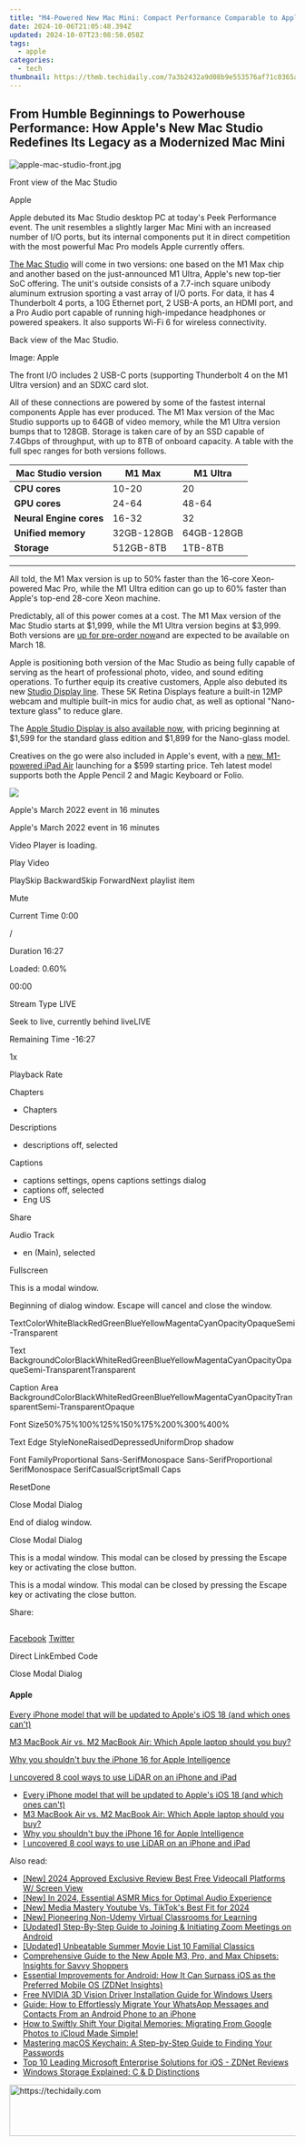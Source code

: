 ```yaml
---
title: "M4-Powered New Mac Mini: Compact Performance Comparable to Apple TV, Detailed Review by ZDNet"
date: 2024-10-06T21:05:48.394Z
updated: 2024-10-07T23:08:50.058Z
tags:
  - apple
categories:
  - tech
thumbnail: https://thmb.techidaily.com/7a3b2432a9d08b9e553576af71c0365aa49f025a4ccec0f85070f5a5f457c917.jpg
---
```


## From Humble Beginnings to Powerhouse Performance: How Apple's New Mac Studio Redefines Its Legacy as a Modernized Mac Mini

![apple-mac-studio-front.jpg](https://www.zdnet.com/a/img/resize/69902e160a5b628024ab9f42eda78a1c3d59d893/2022/03/08/d57c51f8-7fcf-4846-b8b9-c0ed9eb16272/apple-mac-studio-front.jpg?auto=webp&width=1280)

Front view of the Mac Studio

Apple

Apple debuted its Mac Studio desktop PC at today's Peek Performance event. The unit resembles a slightly larger Mac Mini with an increased number of I/O ports, but its internal components put it in direct competition with the most powerful Mac Pro models Apple currently offers. 

[The Mac Studio](https://www.apple.com/mac-studio/) will come in two versions: one based on the M1 Max chip and another based on the just-announced M1 Ultra, Apple's new top-tier SoC offering. The unit's outside consists of a 7.7-inch square unibody aluminum extrusion sporting a vast array of I/O ports. For data, it has 4 Thunderbolt 4 ports, a 10G Ethernet port, 2 USB-A ports, an HDMI port, and a Pro Audio port capable of running high-impedance headphones or powered speakers. It also supports Wi-Fi 6 for wireless connectivity. 

Back view of the Mac Studio.

Image: Apple

The front I/O includes 2 USB-C ports (supporting Thunderbolt 4 on the M1 Ultra version) and an SDXC card slot. 

All of these connections are powered by some of the fastest internal components Apple has ever produced. The M1 Max version of the Mac Studio supports up to 64GB of video memory, while the M1 Ultra version bumps that to 128GB. Storage is taken care of by an SSD capable of 7.4Gbps of throughput, with up to 8TB of onboard capacity. A table with the full spec ranges for both versions follows. 

| **Mac Studio version**  | **M1 Max** | **M1 Ultra** |
| ----------------------- | ---------- | ------------ |
| **CPU cores**           | 10-20      | 20           |
| **GPU cores**           | 24-64      | 48-64        |
| **Neural Engine cores** | 16-32      | 32           |
| **Unified memory**      | 32GB-128GB | 64GB-128GB   |
| **Storage**             | 512GB-8TB  | 1TB-8TB      |

---

All told, the M1 Max version is up to 50% faster than the 16-core Xeon-powered Mac Pro, while the M1 Ultra edition can go up to 60% faster than Apple's top-end 28-core Xeon machine. 

Predictably, all of this power comes at a cost. The M1 Max version of the Mac Studio starts at $1,999, while the M1 Ultra version begins at $3,999\. Both versions are [up for pre-order now](https://apple.sjv.io/c/159047/435031/7613?&sharedId=zdnet&u=https%3A%2F%2Fwww.apple.com%2Fshop%2Fbuy-mac%2Fmac-studio&subId1=zd-%5F%5FCOM%5FCLICK%5FID%5F%5F-dtp)and are expected to be available on March 18\. 

Apple is positioning both version of the Mac Studio as being fully capable of serving as the heart of professional photo, video, and sound editing operations. To further equip its creative customers, Apple also debuted its new [Studio Display line](https://www.apple.com/studio-display/). These 5K Retina Displays feature a built-in 12MP webcam and multiple built-in mics for audio chat, as well as optional "Nano-texture glass" to reduce glare. 

The [Apple Studio Display is also available now](https://apple.sjv.io/c/159047/435031/7613?&sharedId=zdnet&u=https%3A%2F%2Fwww.apple.com%2Fshop%2Fbuy-mac%2Fmac-studio-display&subId1=zd-%5F%5FCOM%5FCLICK%5FID%5F%5F-dtp), with pricing beginning at $1,599 for the standard glass edition and $1,899 for the Nano-glass model. 

Creatives on the go were also included in Apple's event, with a [new, M1-powered iPad Air](https://apple.sjv.io/c/159047/435031/7613?&sharedId=zdnet&u=https%3A%2F%2Fwww.apple.com%2Fshop%2Fbuy-ipad%2Fipad-air&subId1=zd-%5F%5FCOM%5FCLICK%5FID%5F%5F-dtp) launching for a $599 starting price. Teh latest model supports both the Apple Pencil 2 and Magic Keyboard or Folio. 

![](https://www.zdnet.com/a/img/resize/58dd21be6971a443a9ad9ca17b4438da1c7bdf37/2022/03/09/b93aa683-a089-4afe-9703-023886c026c3/20220308-supercut-apple.png?auto=webp&fit=cover&height=482&width=856)

Apple's March 2022 event in 16 minutes

Apple's March 2022 event in 16 minutes

Video Player is loading.

Play Video

PlaySkip BackwardSkip ForwardNext playlist item

Mute

Current Time 0:00

/

Duration 16:27

Loaded: 0.60%

00:00

Stream Type LIVE

Seek to live, currently behind liveLIVE

Remaining Time \-16:27

1x

Playback Rate

Chapters

* Chapters

Descriptions

* descriptions off, selected

Captions

* captions settings, opens captions settings dialog
* captions off, selected
* Eng US

Share

Audio Track

* en (Main), selected

Fullscreen

This is a modal window.

Beginning of dialog window. Escape will cancel and close the window.

TextColorWhiteBlackRedGreenBlueYellowMagentaCyanOpacityOpaqueSemi-Transparent

Text BackgroundColorBlackWhiteRedGreenBlueYellowMagentaCyanOpacityOpaqueSemi-TransparentTransparent

Caption Area BackgroundColorBlackWhiteRedGreenBlueYellowMagentaCyanOpacityTransparentSemi-TransparentOpaque

Font Size50%75%100%125%150%175%200%300%400%

Text Edge StyleNoneRaisedDepressedUniformDrop shadow

Font FamilyProportional Sans-SerifMonospace Sans-SerifProportional SerifMonospace SerifCasualScriptSmall Caps

ResetDone

Close Modal Dialog

End of dialog window.

Close Modal Dialog

This is a modal window. This modal can be closed by pressing the Escape key or activating the close button.

This is a modal window. This modal can be closed by pressing the Escape key or activating the close button.

Share: 

## 

[Facebook](https://www.facebook.com/sharer/sharer.php?u=https%3A%2F%2Fwww.zdnet.com%2Fvideo%2Fapples-march-2022-event-in-16-minutes%2F&title= "Facebook") [Twitter](https://twitter.com/intent/tweet?original%5Freferer=https%3A%2F%2Fabout.twitter.com%2Fresources%2Fbuttons&text=&tw%5Fp=tweetbutton&url=https%3A%2F%2Fwww.zdnet.com%2Fvideo%2Fapples-march-2022-event-in-16-minutes%2F "Twitter") 

Direct LinkEmbed Code

Close Modal Dialog

#### Apple

[Every iPhone model that will be updated to Apple's iOS 18 (and which ones can't)](https://www.zdnet.com/article/every-iphone-model-compatible-with-apples-ios-18-and-which-ones-arent/ "Every iPhone model that will be updated to Apple's iOS 18 (and which ones can't)")

[M3 MacBook Air vs. M2 MacBook Air: Which Apple laptop should you buy?](https://www.zdnet.com/article/m3-macbook-air-vs-m2-macbook-air/ "M3 MacBook Air vs. M2 MacBook Air: Which Apple laptop should you buy?")

[Why you shouldn't buy the iPhone 16 for Apple Intelligence](https://www.zdnet.com/article/why-you-shouldnt-buy-the-iphone-16-for-apple-intelligence/ "Why you shouldn't buy the iPhone 16 for Apple Intelligence")

[I uncovered 8 cool ways to use LiDAR on an iPhone and iPad](https://www.zdnet.com/article/i-uncovered-8-cool-ways-to-use-lidar-on-an-iphone-and-ipad/ "I uncovered 8 cool ways to use LiDAR on an iPhone and iPad")

* [Every iPhone model that will be updated to Apple's iOS 18 (and which ones can't)](https://www.zdnet.com/article/every-iphone-model-compatible-with-apples-ios-18-and-which-ones-arent/ "Every iPhone model that will be updated to Apple's iOS 18 (and which ones can't)")
* [M3 MacBook Air vs. M2 MacBook Air: Which Apple laptop should you buy?](https://www.zdnet.com/article/m3-macbook-air-vs-m2-macbook-air/ "M3 MacBook Air vs. M2 MacBook Air: Which Apple laptop should you buy?")
* [Why you shouldn't buy the iPhone 16 for Apple Intelligence](https://www.zdnet.com/article/why-you-shouldnt-buy-the-iphone-16-for-apple-intelligence/ "Why you shouldn't buy the iPhone 16 for Apple Intelligence")
* [I uncovered 8 cool ways to use LiDAR on an iPhone and iPad](https://www.zdnet.com/article/i-uncovered-8-cool-ways-to-use-lidar-on-an-iphone-and-ipad/ "I uncovered 8 cool ways to use LiDAR on an iPhone and iPad")

<ins class="adsbygoogle"
     style="display:block"
     data-ad-format="autorelaxed"
     data-ad-client="ca-pub-7571918770474297"
     data-ad-slot="1223367746"></ins>

<ins class="adsbygoogle"
     style="display:block"
     data-ad-client="ca-pub-7571918770474297"
     data-ad-slot="8358498916"
     data-ad-format="auto"
     data-full-width-responsive="true"></ins>

<span class="atpl-alsoreadstyle">Also read:</span>
<div><ul>
<li><a href="https://screen-sharing-recording.techidaily.com/new-2024-approved-exclusive-review-best-free-videocall-platforms-w-screen-view/"><u>[New] 2024 Approved Exclusive Review Best Free Videocall Platforms W/ Screen View</u></a></li>
<li><a href="https://facebook-video-footage.techidaily.com/new-in-2024-essential-asmr-mics-for-optimal-audio-experience/"><u>[New] In 2024, Essential ASMR Mics for Optimal Audio Experience</u></a></li>
<li><a href="https://youtube-sure.techidaily.com/edia-mastery-youtube-vs-tiktoks-best-fit-for-2024/"><u>[New] Media Mastery Youtube Vs. TikTok's Best Fit for 2024</u></a></li>
<li><a href="https://screen-capture.techidaily.com/new-pioneering-non-udemy-virtual-classrooms-for-learning/"><u>[New] Pioneering Non-Udemy Virtual Classrooms for Learning</u></a></li>
<li><a href="https://article-knowledge.techidaily.com/updated-step-by-step-guide-to-joining-and-initiating-zoom-meetings-on-android/"><u>[Updated] Step-By-Step Guide to Joining & Initiating Zoom Meetings on Android</u></a></li>
<li><a href="https://some-skills.techidaily.com/updated-unbeatable-summer-movie-list-10-familial-classics/"><u>[Updated] Unbeatable Summer Movie List 10 Familial Classics</u></a></li>
<li><a href="https://tech-recovery.techidaily.com/comprehensive-guide-to-the-new-apple-m3-pro-and-max-chipsets-insights-for-savvy-shoppers/"><u>Comprehensive Guide to the New Apple M3, Pro, and Max Chipsets: Insights for Savvy Shoppers</u></a></li>
<li><a href="https://tech-recovery.techidaily.com/essential-improvements-for-android-how-it-can-surpass-ios-as-the-preferred-mobile-os-zdnet-insights/"><u>Essential Improvements for Android: How It Can Surpass iOS as the Preferred Mobile OS (ZDNet Insights)</u></a></li>
<li><a href="https://driver-download.techidaily.com/free-nvidia-3d-vision-driver-installation-guide-for-windows-users/"><u>Free NVIDIA 3D Vision Driver Installation Guide for Windows Users</u></a></li>
<li><a href="https://tech-recovery.techidaily.com/guide-how-to-effortlessly-migrate-your-whatsapp-messages-and-contacts-from-an-android-phone-to-an-iphone/"><u>Guide: How to Effortlessly Migrate Your WhatsApp Messages and Contacts From an Android Phone to an iPhone</u></a></li>
<li><a href="https://tech-recovery.techidaily.com/how-to-swiftly-shift-your-digital-memories-migrating-from-google-photos-to-icloud-made-simple/"><u>How to Swiftly Shift Your Digital Memories: Migrating From Google Photos to iCloud Made Simple!</u></a></li>
<li><a href="https://tech-recovery.techidaily.com/mastering-macos-keychain-a-step-by-step-guide-to-finding-your-passwords/"><u>Mastering macOS Keychain: A Step-by-Step Guide to Finding Your Passwords</u></a></li>
<li><a href="https://tech-recovery.techidaily.com/top-10-leading-microsoft-enterprise-solutions-for-ios-zdnet-reviews/"><u>Top 10 Leading Microsoft Enterprise Solutions for iOS - ZDNet Reviews</u></a></li>
<li><a href="https://windows11.techidaily.com/windows-storage-explained-c-and-d-distinctions/"><u>Windows Storage Explained: C & D Distinctions</u></a></li>
</ul></div>

<!-- affiliate ads begin -->
<a href="https://appsumo.8odi.net/c/5597632/2144272/7443" target="_top" id="2144272">
  <img src="//a.impactradius-go.com/display-ad/7443-2144272" border="0" alt="https://techidaily.com" width="728" height="90"/>
</a>
<img height="0" width="0" src="https://appsumo.8odi.net/i/5597632/2144272/7443" style="position:absolute;visibility:hidden;" border="0" />
<!-- affiliate ads end -->

